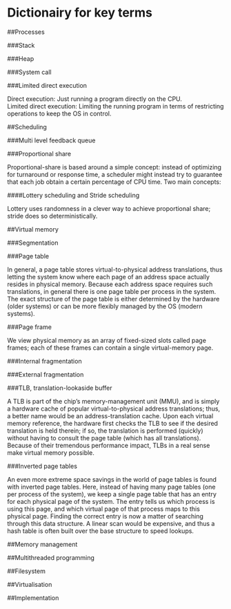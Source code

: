 # Dictionairy for key terms

##Processes

###Stack

###Heap

###System call

###Limited direct execution

Direct execution: Just running a program directly on the CPU.  
Limited direct execution: Limiting the running program in terms of restricting operations to keep the OS in control.


##Scheduling

###Multi level feedback queue

###Proportional share

Proportional-share is based around a simple concept: instead of optimizing for
turnaround or response time, a scheduler might instead try to guarantee that
each job obtain a certain percentage of CPU time. Two main concepts:

####Lottery scheduling and Stride scheduling

Lottery uses randomness in a clever way to achieve proportional share; stride
does so deterministically.

##Virtual memory

###Segmentation

###Page table

In general, a page table stores virtual-to-physical address translations, thus
letting the system know where each page of an address space actually resides in
physical memory. Because each address space requires such translations, in
general there is one page table per process in the system. The exact structure
of the page table is either determined by the hardware (older systems) or can be more flexibly managed by the OS (modern systems).

###Page frame

We view physical memory as an array of fixed-sized slots called page frames;
each of these frames can contain a single virtual-memory page.

###Internal fragmentation

###External fragmentation

###TLB, translation-lookaside buffer

A TLB is part of the chip’s memory-management unit (MMU), and is simply a 
hardware cache of popular virtual-to-physical address translations; thus, a 
better name would be an address-translation cache. Upon each virtual memory 
reference, the hardware first checks the TLB to see if the desired translation
is held therein; if so, the translation is performed (quickly) without having to 
consult the page table (which has all translations). Because of their tremendous 
performance impact, TLBs in a real sense make virtual memory possible.

###Inverted page tables

An even more extreme space savings in the world of page tables is found with
inverted page tables. Here, instead of having many page tables (one per process 
of the system), we keep a single page table that has an entry for each physical
page of the system. The entry tells us which process is using this page, and
which virtual page of that process maps to this physical page. Finding the 
correct entry is now a matter of searching through this data structure. A linear 
scan would be expensive, and thus a hash table is often built over the base 
structure to speed lookups.

##Memory management

##Multithreaded programming

##Filesystem

##Virtualisation

##Implementation

